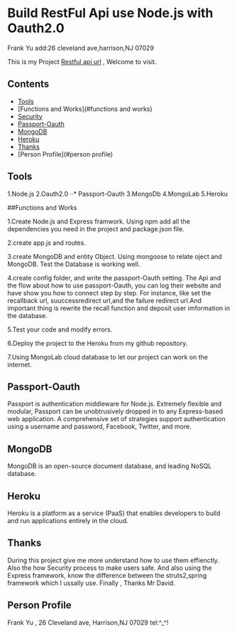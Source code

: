 # Build RestFul Api use Node.js with Oauth2.0

Frank Yu  add:26 cleveland ave,harrison,NJ 07029
  
This is my Project [Restful api url](tranquil-wind-cave-47165.herokuapp.com) ,
Welcome to visit.

## Contents

* [Tools](#tools)
* [Functions and Works](#functions and works)
* [Security](#security)
* [Passport-Oauth](#passport-oauth)
* [MongoDB](#mongodb)
* [Heroku](#heroku)
* [Thanks](#thanks)
* [Person Profile](#person profile)

## Tools

1.Node.js
2.Oauth2.0
··* Passport-Oauth
3.MongoDb
4.MongoLab
5.Heroku

##Functions and Works

1.Create Node.js and Express framwork. Using npm add all the dependencies you need in the project and package.json file.

2.create app.js and routes.

3.create MongoDB and entity Object. Using mongoose to relate oject and MongoDB. Test the Database is working well.

4.create config folder, and write the passport-Oauth setting. The Api and the flow about how to use passport-Oauth, you can log their website and have show you how to connect step by step. For instance, like set the recallback url, suuccessredirect url,and the failure redirect url.And important thing is rewrite the recall function and deposit user imformation in the database.

5.Test your code and modify errors.

6.Deploy the project to the Heroku from my github repository.

7.Using MongoLab cloud database to let our project can work on the internet.

## Passport-Oauth

Passport is authentication middleware for Node.js. Extremely flexible and modular, Passport can be unobtrusively dropped in to any Express-based web application. A comprehensive set of strategies support authentication using a username and password, Facebook, Twitter, and more.

## MongoDB

MongoDB is an open-source document database, and leading NoSQL database. 

## Heroku

Heroku is a platform as a service (PaaS) that enables developers to build and run applications entirely in the cloud.

## Thanks

During this project give me more understand how to use them effienctly. Also the how Security process to make users 
safe. And also using the Express framework, know the difference between the struts2,spring framework which I ussally use.    Finally , Thanks Mr David.

## Person Profile

Frank Yu , 26 Cleveland ave, Harrison,NJ 07029    tel:^_^!

